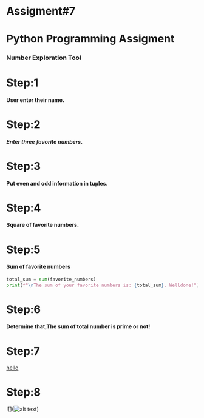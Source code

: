 # Assigment#7
# Python Programming Assigment
### Number Exploration Tool
# Step:1
#### User enter their name.
# Step:2
##### Enter three favorite numbers.
# Step:3
#### Put even and odd information in tuples.
# Step:4
#### Square of favorite numbers.
# Step:5
#### Sum of favorite numbers
```Python
total_sum = sum(favorite_numbers)
print(f"\nThe sum of your favorite numbers is: {total_sum}. Welldone!")
```
# Step:6
#### Determine that,The sum of total number is prime or not!
# Step:7
[hello](https://github.com/JahanzaibTayyab/Batch-62/blob/main/python-learning/assignments/Number_Exploration_Tool.md)

# Step:8
![](![alt text](image-1.png))